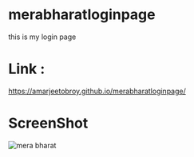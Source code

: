 # merabharatloginpage
this is my login page 

# Link : 
https://amarjeetobroy.github.io/merabharatloginpage/

# ScreenShot

![mera bharat](https://user-images.githubusercontent.com/115175619/224509381-09bef656-894d-43ec-8d6a-f0bf0dc42afd.png)

